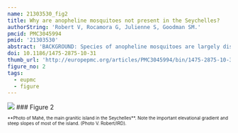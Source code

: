 ```yaml
---
name: 21303530_fig2
title: Why are anopheline mosquitoes not present in the Seychelles?
authorString: 'Robert V, Rocamora G, Julienne S, Goodman SM.'
pmcid: PMC3045994
pmid: '21303530'
abstract: 'BACKGROUND: Species of anopheline mosquitoes are largely distributed over emerged lands around the world and, within the tropics, few areas are without these insects, which are vectors of malaria parasites. Among the exceptions is the Seychelles archipelago in the western Indian Ocean. However, in the Aldabra island group, located in the extreme western portion of the archipelago, Anopheles gambiae s.l. was introduced, leading to massive proliferation and then elimination, with the most recent autochthonous malaria cases recorded in 1931. METHODS: In order to re-examine the absence of anopheline mosquitoes in the Seychelles, an entomological field survey was conducted in December 2008 at 17 sites on four granitic islands, including Mahé and Praslin, and ten sites on coralline atolls in the extreme west, including Aldabra. RESULTS: No evidence of larval or adult anophelines was found at the surveyed sites, which supports their absence in the Seychelles. CONCLUSIONS: In the granitic islands of the Seychelles, the climate is favourable for anophelines. However, these islands are protected by their remoteness and prevailing seasonal winds. In addition, stagnant freshwater, required in anopheline larval development, is relatively uncommon on the granitic islands because of the steep slopes. In the southwestern atolls (Aldabra and Providence-Farquhar groups), the presence of a long dry season of up to nine months and the total absence of permanent natural freshwater prevents the breeding of anophelines and their successful colonization. The Seychelles does not have any native land mammals and like in other parts of the world (Antarctica, Iceland, New Caledonia, Central Pacific islands) their absence is associated with the lack of anophelines. This suggests an obligatory relationship for anophelines to feed on terrestrial mammals, without alternative for blood-feeding sources, such as bats, birds and reptiles.'
doi: 10.1186/1475-2875-10-31
thumb_url: 'http://europepmc.org/articles/PMC3045994/bin/1475-2875-10-31-2.gif'
figure_no: 2
tags:
  - eupmc
  - figure
---
```

<img src='http://europepmc.org/articles/PMC3045994/bin/1475-2875-10-31-2.jpg' style='max-height: 300px'>
### Figure 2
<p style='font-size: 10px;'>**Photo of Mahé, the main granitic island in the Seychelles**. Note the important elevational gradient and steep slopes of most of the island. (Photo V. Robert/IRD).</p>